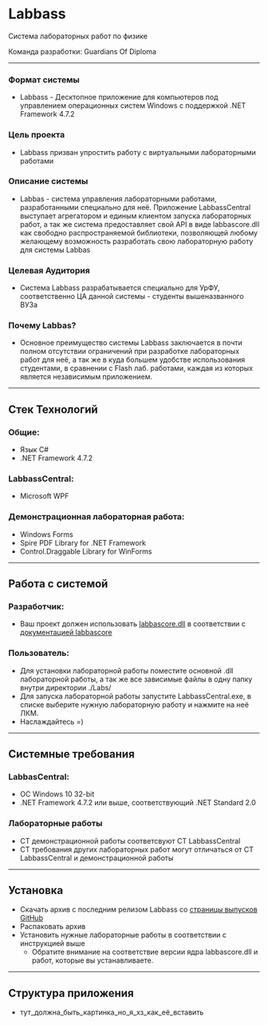 # Labbass
Система лабораторных работ по физике

Команда разработки: Guardians Of Diploma 

---

### Формат системы
* Labbass - Десктопное приложение для компьютеров под управлением операционных систем Windows с поддержкой .NET Framework 4.7.2 


### Цель проекта
* Labbass призван упростить работу с виртуальными лабораторными работами


### Описание системы 
* Labbas - система управления лабораторными работами, разработанными специально для неё. Приложение LabbassCentral выступает агрегатором и единым клиентом запуска лабораторных работ, а так же система предоставляет свой API в виде labbascore.dll как свободно распространяемой библиотеки, позволяющей любому желающему возможность разработать свою лабораторную работу для системы Labbas


### Целевая Аудитория
* Система Labbass разрабатывается специально для УрФУ, соответственно ЦА данной системы - студенты вышеназванного ВУЗа


### Почему Labbas?
* Основное преимущество системы Labbass заключается в почти полном отсутствии ограничений при разработке лабораторных работ для неё, а так же в куда большем удобстве использования студентами, в сравнении с Flash лаб. работами, каждая из которых является независимым приложением. 

---
## Стек Технологий
### Общие:
  * Язык C#
  * .NET Framework 4.7.2
### LabbassCentral:
  * Microsoft WPF 
### Демонстрационная лабораторная работа:
  * Windows Forms
  * Spire PDF Library for .NET Framework
  * Control.Draggable Library for WinForms

---
## Работа с системой 
### Разработчик:
  * Ваш проект должен использовать [labbascore.dll](no_link) в соответствии с [документацией labbascore](no_link)
### Пользователь:
  * Для установки лабораторной работы поместите основной .dll лабораторной работы, а так же все зависимые файлы в одну папку внутри директории ./Labs/
  * Для запуска лабораторной работы запустите LabbassCentral.exe, в списке выберите нужную лабораторную работу и нажмите на неё ЛКМ.
  * Наслаждайтесь =)

---
## Системные требования
### LabbasCentral:
* ОС Windows 10 32-bit 
* .NET Framework 4.7.2 или выше, соответствующий .NET Standard 2.0

### Лабораторные работы
* СТ демонстрационной работы соответсвуют СТ LabbassCentral 
* СТ требования других лабораторных работ могут отличаться от СТ LabbassCentral и демонстрационной работы
---
## Установка 
* Скачать архив с последним релизом Labbass со [страницы выпусков GitHub](https://github.com/PuZ-ZaN/Labbass/releases)
* Распаковать архив
* Установить нужные лабораторные работы в соответствии с инструкцией выше 
    * Обратите внимание на соответствие версии ядра labbascore.dll и работ, которые вы устанавливаете.

--- 
## Структура приложения
* тут_должна_быть_картинка_но_я_хз_как_её_вставить
